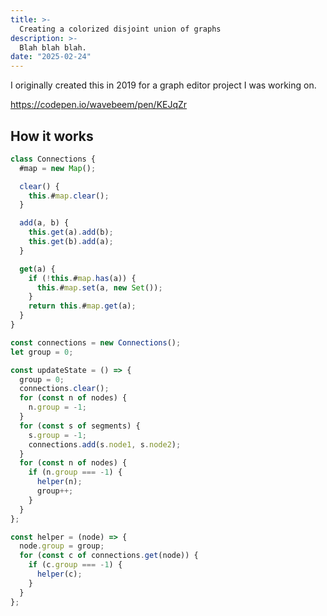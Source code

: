```yaml
---
title: >-
  Creating a colorized disjoint union of graphs
description: >-
  Blah blah blah.
date: "2025-02-24"
---
```


<script type="module" src="./assets/element.mjs"></script>

I originally created this in 2019 for a graph editor project I was working on.

https://codepen.io/wavebeem/pen/KEJqZr

<wavebeem-disjoint-graph-union></wavebeem-disjoint-graph-union>

## How it works

```js
class Connections {
  #map = new Map();

  clear() {
    this.#map.clear();
  }

  add(a, b) {
    this.get(a).add(b);
    this.get(b).add(a);
  }

  get(a) {
    if (!this.#map.has(a)) {
      this.#map.set(a, new Set());
    }
    return this.#map.get(a);
  }
}
```

```js
const connections = new Connections();
let group = 0;
```

```js
const updateState = () => {
  group = 0;
  connections.clear();
  for (const n of nodes) {
    n.group = -1;
  }
  for (const s of segments) {
    s.group = -1;
    connections.add(s.node1, s.node2);
  }
  for (const n of nodes) {
    if (n.group === -1) {
      helper(n);
      group++;
    }
  }
};
```

```js
const helper = (node) => {
  node.group = group;
  for (const c of connections.get(node)) {
    if (c.group === -1) {
      helper(c);
    }
  }
};
```
